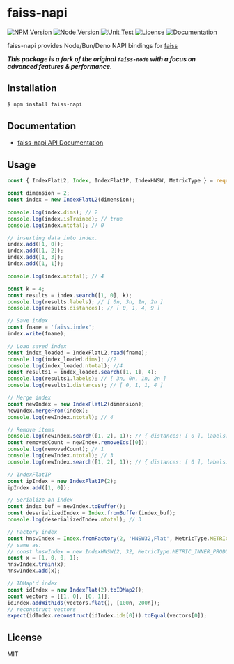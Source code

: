 # faiss-napi
[![NPM Version](https://img.shields.io/npm/v/faiss-napi?logo=npm)](https://www.npmjs.com/package/faiss-napi)
[![Node Version](https://img.shields.io/node/v/faiss-napi)](https://github.com/asilvas/faiss-node)
[![Unit Test](https://github.com/ewfian/faiss-node/actions/workflows/unit_test.yml/badge.svg)](https://github.com/asilvas/faiss-node/actions/workflows/unit_test.yml)
[![License](https://img.shields.io/github/license/asilvas/faiss-node)](https://github.com/asilvas/faiss-node)
[![Documentation](https://img.shields.io/badge/api-reference-blue.svg)](https://asilvas.github.io/faiss-node/)


faiss-napi provides Node/Bun/Deno NAPI bindings for [faiss](https://github.com/facebookresearch/faiss)

_**This package is a fork of the original `faiss-node` with a focus on advanced features & performance.**_


## Installation

```sh
$ npm install faiss-napi
```

## Documentation

* [faiss-napi API Documentation](https://asilvas.github.io/faiss-node/)

## Usage

```javascript
const { IndexFlatL2, Index, IndexFlatIP, IndexHNSW, MetricType } = require('faiss-napi');

const dimension = 2;
const index = new IndexFlatL2(dimension);

console.log(index.dims); // 2
console.log(index.isTrained); // true
console.log(index.ntotal); // 0

// inserting data into index.
index.add([1, 0]);
index.add([1, 2]);
index.add([1, 3]);
index.add([1, 1]);

console.log(index.ntotal); // 4

const k = 4;
const results = index.search([1, 0], k);
console.log(results.labels); // [ 0n, 3n, 1n, 2n ]
console.log(results.distances); // [ 0, 1, 4, 9 ]

// Save index
const fname = 'faiss.index';
index.write(fname);

// Load saved index
const index_loaded = IndexFlatL2.read(fname);
console.log(index_loaded.dims); //2
console.log(index_loaded.ntotal); //4
const results1 = index_loaded.search([1, 1], 4);
console.log(results1.labels); // [ 3n, 0n, 1n, 2n ]
console.log(results1.distances); // [ 0, 1, 1, 4 ]

// Merge index
const newIndex = new IndexFlatL2(dimension);
newIndex.mergeFrom(index);
console.log(newIndex.ntotal); // 4

// Remove items
console.log(newIndex.search([1, 2], 1)); // { distances: [ 0 ], labels: [ 1n ] }
const removedCount = newIndex.removeIds([0]);
console.log(removedCount); // 1
console.log(newIndex.ntotal); // 3
console.log(newIndex.search([1, 2], 1)); // { distances: [ 0 ], labels: [ 0n ] }

// IndexFlatIP
const ipIndex = new IndexFlatIP(2);
ipIndex.add([1, 0]);

// Serialize an index
const index_buf = newIndex.toBuffer();
const deserializedIndex = Index.fromBuffer(index_buf);
console.log(deserializedIndex.ntotal); // 3

// Factory index
const hnswIndex = Index.fromFactory(2, 'HNSW32,Flat', MetricType.METRIC_INNER_PRODUCT);
// same as:
// const hnswIndex = new IndexHNSW(2, 32, MetricType.METRIC_INNER_PRODUCT)
const x = [1, 0, 0, 1];
hnswIndex.train(x);
hnswIndex.add(x);

// IDMap'd index
const idIndex = new IndexFlat(2).toIDMap2();
const vectors = [[1, 0], [0, 1]];
idIndex.addWithIds(vectors.flat(), [100n, 200n]);
// reconstruct vectors
expect(idIndex.reconstruct(idIndex.ids[0])).toEqual(vectors[0]);
```

## License

MIT